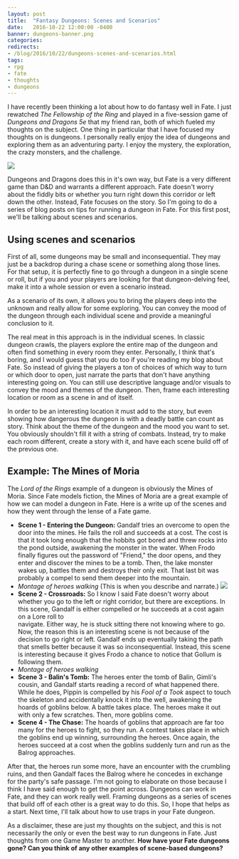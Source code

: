 ```yaml
---
layout: post
title:  "Fantasy Dungeons: Scenes and Scenarios"
date:   2016-10-22 12:00:00 -0400 
banner: dungeons-banner.png
categories: 
redirects: 
- /blog/2016/10/22/dungeons-scenes-and-scenarios.html
tags: 
- rpg
- fate
- thoughts
- dungeons
---
```


I have recently been thinking a lot about how to do fantasy well in Fate. I just 
rewatched *The Fellowship of the Ring* and played in a five-session game
of *Dungeons and Dragons 5e* that my friend ran, both of which fueled my thoughts on
the subject. One thing in particular that I
have focused my thoughts on is dungeons. I personally really enjoy the idea of 
dungeons and exploring them as an adventuring party. I enjoy the mystery, the 
exploration, the crazy monsters, and the challenge.<!--more-->

[<img src="http://iruntheinternet.com/lulzdump/images/adventure-time-finn-sword-running-into-dungeon-jake-collecting-treasure-1399740180X.gif?id=" class="right" />](http://iruntheinternet.com/lulzdump/images/adventure-time-finn-sword-running-into-dungeon-jake-collecting-treasure-1399740180X.gif?id=)

Dungeons and Dragons does this in it's own way, but Fate is a very different
game than D&D and warrants a different approach. Fate doesn't worry 
about the fiddly bits or whether you turn right down this corridor or left 
down the other. Instead, Fate focuses on the story. So I'm going to do a series
of blog posts on tips for running a dungeon in Fate. For this first post, we'll
be talking about scenes and scenarios.

## Using scenes and scenarios

First of all, some dungeons may be small and inconsequential. They may just be a
backdrop during a chase scene or something along those lines. For that setup, it 
is perfectly fine to go through a dungeon in a single scene or roll, but if you
and your players are looking for that dungeon-delving feel, make it into a whole
session or even a scenario instead.

As a scenario of its own, it allows you to bring the players deep into the 
unknown and really allow for some exploring. You can convey the mood of the 
dungeon through each individual scene and provide a meaningful conclusion to it.

The real meat in this approach is in the individual scenes. In classic dungeon 
crawls, the players explore the entire map of the dungeon and often find 
something in every room they enter. Personally, I think that's boring, and I would guess
that you do too if you're reading my blog about Fate. So instead of giving the 
players a ton of choices of which way to turn or which door to open, just 
narrate the parts that don't have anything interesting going on. You can still 
use descriptive language and/or visuals to convey the mood and themes of the 
dungeon. Then, frame each interesting location or room as a scene in and of 
itself. 

In order to be an interesting location it must add to the story, but 
even showing how dangerous the dungeon is with a deadly battle can count as story. 
Think about the theme of the dungeon and the mood you want to set. You obviously
shouldn't fill it with a string of combats. Instead, try to make each room 
different, create a story with it, and have each scene build off of the previous
one.

## Example: The Mines of Moria

The *Lord of the Rings* example of a dungeon is obviously the Mines of Moria. 
Since Fate models fiction, the Mines of Moria are a great example of how we can
model a dungeon in Fate. Here is a write up of the scenes and how they went 
through the lense of a Fate game. 

* **Scene 1 - Entering the Dungeon:** Gandalf tries an overcome to open the door
into the mines. He fails the roll and succeeds at a cost. The cost is that it 
took long enough that the hobbits got bored and threw rocks into the pond 
outside, awakening the monster in the water. When Frodo finally figures out the 
password of "Friend," the door opens, and they enter and discover the mines to be
a tomb. Then, the lake monster wakes up, battles them and destroys their only 
exit. That last bit was probably a compel to send them deeper into the mountain.
* *Montage of heroes walking* (This is when you describe and narrate.)
[<img src="https://media.giphy.com/media/lK1FFE3rkmYxy/giphy.gif" class="right"/>](https://media.giphy.com/media/lK1FFE3rkmYxy/giphy.gif)
* **Scene 2 - Crossroads:** So I know I said Fate doesn't worry about whether 
you go to the left or right corridor, but there are exceptions. In this scene, 
Gandalf is either compelled or he succeeds at a cost again on a Lore roll to  
navigate. Either way, he is stuck sitting there not knowing where to go.
Now, the reason this is an interesting scene is not because of the 
decision to go right or left. Gandalf ends up eventually taking the path that 
smells better because it was so inconsequential. Instead, this scene is
interesting because it gives Frodo a chance to notice that Gollum is following 
them.
* *Montage of heroes walking*
* **Scene 3 - Balin's Tomb:** The heroes enter the tomb of Balin, Gimli's cousin,
and Gandalf starts reading a record of what happened there. While he does, 
Pippin is compelled by his *Fool of a Took* aspect to touch the skeleton and 
accidentally knock it into the well, awakening the hoards of goblins below. A
battle takes place. The heroes make it out with only a few scratches.
Then, more goblins come.
* **Scene 4 - The Chase:** The hoards of goblins that approach are far too many 
for the heroes to fight, so they run. A contest takes place in which the goblins
end up winning, surrounding the heroes. Once again, the heroes succeed at a cost
when the goblins suddenly turn and run as the Balrog approaches.

After that, the heroes run some more, have an encounter with the crumbling
ruins, and then Gandalf faces the Balrog where he concedes in exchange for the 
party's safe passage. I'm not going to elaborate on those 
because I think I have said enough to get the point across. Dungeons can work
in Fate, and they can work really well. Framing dungeons as a series of scenes
that build off of each other is a great way to do this. So, I hope that helps as 
a start. Next time, I'll talk about how to use traps in your Fate dungeon.

As a disclaimer, these are just my thoughts on the subject, and this is not 
necessarily the only or even the best way to run dungeons in Fate. Just thoughts
from one Game Master to another. **How have your Fate dungeons gone? Can you 
think of any other examples of scene-based dungeons?**


<!----
---

If you are jumping in on the middle of this story, check out the 
<a href="{{site.url}}/2016/05/27/setup.html">Game Creation</a> play report.<br />

<a href="{{site.url}}" class="right">Next Session &#9654;</a>
<a href="{{site.url}}">&#9664; Previous Session</a>
<br />
---->
